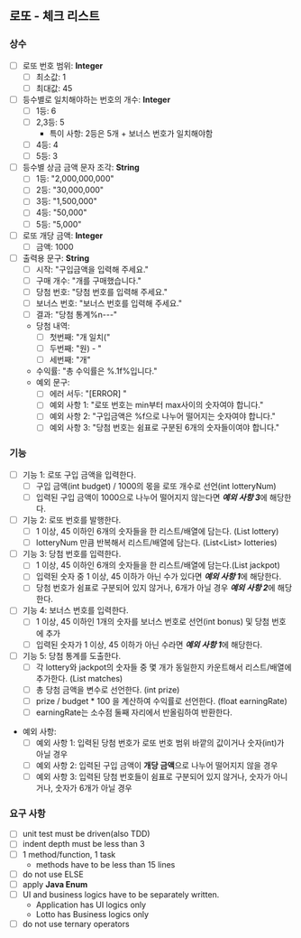 ## 로또 - 체크 리스트

### 상수
- [ ] 로또 번호 범위: **Integer**
  - [ ] 최소값: 1
  - [ ] 최대값: 45
- [ ] 등수별로 일치해야하는 번호의 개수: **Integer**
  - [ ] 1등: 6
  - [ ] 2,3등: 5
    - 특이 사항: 2등은 5개 + 보너스 번호가 일치해야함
  - [ ] 4등: 4
  - [ ] 5등: 3
- [ ] 등수별 상금 금액 문자 조각: **String**
  - [ ] 1등: "2,000,000,000"
  - [ ] 2등: "30,000,000"
  - [ ] 3등: "1,500,000"
  - [ ] 4등: "50,000"
  - [ ] 5등: "5,000"
- [ ] 로또 개당 금액: **Integer**
  - [ ] 금액: 1000
- [ ] 출력용 문구: **String**
  - [ ] 시작: "구입금액을 입력해 주세요."
  - [ ] 구매 개수: "개를 구매했습니다."
  - [ ] 당첨 번호: "당첨 번호를 입력해 주세요."
  - [ ] 보너스 번호: "보너스 번호를 입력해 주세요."
  - [ ] 결과: "당첨 통계%n---"
  - 당첨 내역:
    - [ ] 첫번째: "개 일치("
    - [ ] 두번째: "원) - "
    - [ ] 세번째: "개"
  - 수익률: "총 수익률은 %.1f%입니다."
  - 예외 문구: 
    - [ ] 에러 서두: "[ERROR] "
    - [ ] 예외 사항 1: "로또 번호는 min부터 max사이의 숫자여야 합니다."
    - [ ] 예외 사항 2: "구입금액은 %f으로 나누어 떨어지는 숫자여야 합니다."
    - [ ] 예외 사항 3: "당첨 번호는 쉼표로 구분된 6개의 숫자들이여야 합니다."

### 기능
- [ ] 기능 1: 로또 구입 금액을 입력한다.
  - [ ] 구입 금액(int budget) / 1000의 몫을 로또 개수로 선언(int lotteryNum)
  - [ ] 입력된 구입 금액이 1000으로 나누어 떨어지지 않는다면 ***예외 사항 3***에 해당한다.
- [ ] 기능 2: 로또 번호를 발행한다.
  - [ ] 1 이상, 45 이하인 6개의 숫자들을 한 리스트/배열에 담는다. (List<Integer> lottery)
  - [ ] lotteryNum 만큼 반복해서 리스트/배열에 담는다. (List<List<Integer>> lotteries)
- [ ] 기능 3: 당첨 번호를 입력한다.
  - [ ] 1 이상, 45 이하인 6개의 숫자들을 한 리스트/배열에 담는다.(List<Integer> jackpot)
  - [ ] 입력된 숫자 중 1 이상, 45 이하가 아닌 수가 있다면 ***예외 사항 1***에 해당한다.
  - [ ] 당첨 번호가 쉼표로 구분되어 있지 않거나, 6개가 아닐 경우 ***예외 사항 2***에 해당한다.
- [ ] 기능 4: 보너스 번호를 입력한다.
  - [ ] 1 이상, 45 이하인 1개의 숫자를 보너스 번호로 선언(int bonus) 및 당첨 번호에 추가
  - [ ] 입력된 숫자가 1 이상, 45 이하가 아닌 수라면 ***예외 사항 1***에 해당한다.
- [ ] 기능 5: 당첨 통계를 도출한다.
  - [ ] 각 lottery와 jackpot의 숫자들 중 몇 개가 동일한지 카운트해서 리스트/배열에 추가한다. (List<Integer> matches)
  - [ ] 총 당첨 금액을 변수로 선언한다. (int prize)
  - [ ] prize / budget * 100 을 계산하여 수익률로 선언한다. (float earningRate)
  - [ ] earningRate는 소수점 둘째 자리에서 반올림하여 반환한다.

- 예외 사항:
  - [ ] 예외 사항 1: 입력된 당첨 번호가 로또 번호 범위 바깥의 값이거나 숫자(int)가 아닐 경우
  - [ ] 예외 사항 2: 입력된 구입 금액이 **개당 금액**으로 나누어 떨어지지 않을 경우
  - [ ] 예외 사항 3: 입력된 당첨 번호들이 쉼표로 구분되어 있지 않거나, 숫자가 아니거나, 숫자가 6개가 아닐 경우

### 요구 사항
- [ ] unit test must be driven(also TDD)
- [ ] indent depth must be less than 3
- [ ] 1 method/function, 1 task
  - methods have to be less than 15 lines
- [ ] do not use ELSE
- [ ] apply **Java Enum**
- [ ] UI and business logics have to be separately written.
  - Application has UI logics only
  - Lotto has Business logics only
- [ ] do not use ternary operators